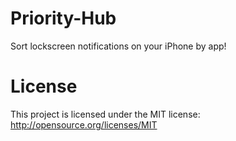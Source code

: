 Priority-Hub
============

Sort lockscreen notifications on your iPhone by app!

<insert new screenshot here>


License
============
This project is licensed under the MIT license: http://opensource.org/licenses/MIT
